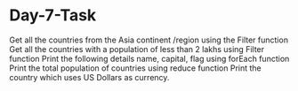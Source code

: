 # Day-7-Task
Get all the countries from the Asia continent /region using the Filter function 
Get all the countries with a population of less than 2 lakhs using Filter function 
Print the following details name, capital, flag using forEach function 
Print the total population of countries using reduce function
Print the country which uses US Dollars as currency.
